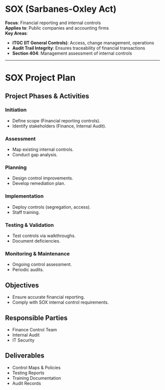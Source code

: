 # SOX (Sarbanes-Oxley Act)

**Focus**: Financial reporting and internal controls  
**Applies to**: Public companies and accounting firms  
**Key Areas**:
- **ITGC (IT General Controls)**: Access, change management, operations
- **Audit Trail Integrity**: Ensures traceability of financial transactions
- **Section 404**: Management assessment of internal controls

---

# SOX Project Plan

## Project Phases & Activities

### Initiation
- Define scope (Financial reporting controls).
- Identify stakeholders (Finance, Internal Audit).

### Assessment
- Map existing internal controls.
- Conduct gap analysis.

### Planning
- Design control improvements.
- Develop remediation plan.

### Implementation
- Deploy controls (segregation, access).
- Staff training.

### Testing & Validation
- Test controls via walkthroughs.
- Document deficiencies.

### Monitoring & Maintenance
- Ongoing control assessment.
- Periodic audits.

## Objectives
- Ensure accurate financial reporting.
- Comply with SOX internal control requirements.

## Responsible Parties
- Finance Control Team
- Internal Audit
- IT Security

## Deliverables
- Control Maps & Policies
- Testing Reports
- Training Documentation
- Audit Records
